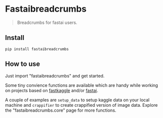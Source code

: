 # Fastaibreadcrumbs

> Breadcrumbs for fastai users.

## Install
`pip install fastaibreadcrumbs`

## How to use

Just import "fastaibreadcrumbs" and get started.

Some tiny convience functions are available which are handy while working on projects based on [fastkaggle](https://fastai.github.io/fastkaggle/) and/or [fastai](https://docs.fast.ai/). 

A couple of examples are `setup_data` to setup kaggle data on your local machine and `crappifier` to create crappified version of image data. Explore the "fastaibreadcrumbs.core" page for more functions.
